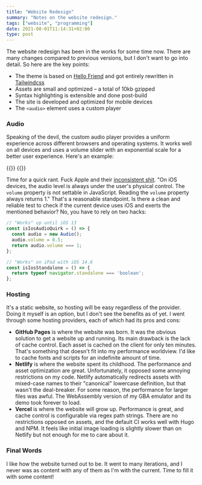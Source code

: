 ```yaml
---
title: "Website Redesign"
summary: "Notes on the website redesign."
tags: ["website", "programming"]
date: 2021-08-01T11:14:31+02:00
type: post
---
```

The website redesign has been in the works for some time now. There are many changes compared to previous versions, but I don't want to go into detail. So here are the key points:

- The theme is based on [Hello Friend](https://github.com/panr/hugo-theme-hello-friend) and got entirely rewritten in [Tailwindcss](https://github.com/tailwindlabs/tailwindcss)
- Assets are small and optimized &ndash; a total of 10kb gzipped
- Syntax highlighting is extensible and done post-build
- The site is developed and optimized for mobile devices
- The `<audio>` element uses a custom player

### Audio
Speaking of the devil, the custom audio player provides a uniform experience across different browsers and operating systems. It works well on all devices and uses a volume slider with an exponential scale for a better user experience. Here's an example:

{{<flex>}}
  {{<audio src="eggvance/emerald-frontier.mp3" caption="Pokémon Emerald battle frontier theme">}}
{{</flex>}}

Time for a quick rant. Fuck Apple and their [inconsistent shit](https://developer.apple.com/library/archive/documentation/AudioVideo/Conceptual/Using_HTML5_Audio_Video/Device-SpecificConsiderations/Device-SpecificConsiderations.html). "On iOS devices, the audio level is always under the user's physical control. The `volume` property is not settable in JavaScript. Reading the `volume` property always returns 1." That's a reasonable standpoint. Is there a clean and reliable test to check if the current device uses iOS and exerts the mentioned behavior? No, you have to rely on two hacks:

```js
// "Works" up until iOS 13
const isIosAudioQuirk = () => {
  const audio = new Audio();
  audio.volume = 0.5;
  return audio.volume === 1;
};

// "Works" on iPad with iOS 14.6
const isIosStandalone = () => {
  return typeof navigator.standalone === 'boolean';
};
```

### Hosting
It's a static website, so hosting will be easy regardless of the provider. Doing it myself is an option, but I don't see the benefits as of yet. I went through some hosting providers, each of which had its pros and cons:

- **GitHub Pages** is where the website was born. It was the obvious solution to get a website up and running. Its main drawback is the lack of cache control. Each asset is cached on the client for only ten minutes. That's something that doesn't fit into my performance worldview. I'd like to cache fonts and scripts for an indefinite amount of time.
- **Netlify** is where the website spent its childhood. The performance and asset optimization are great. Unfortunately, it opposed some annoying restrictions on my code. Netlify automatically redirects assets with mixed-case names to their "canonical" lowercase definition, but that wasn't the deal-breaker. For some reason, the performance for larger files was awful. The WebAssembly version of my GBA emulator and its demo took forever to load.
- **Vercel** is where the website will grow up. Performance is great, and cache control is configurable via regex path strings. There are no restrictions opposed on assets, and the default CI works well with Hugo and NPM. It feels like initial image loading is slightly slower than on Netlify but not enough for me to care about it.

### Final Words
I like how the website turned out to be. It went to many iterations, and I never was as content with any of them as I'm with the current. Time to fill it with some content!
